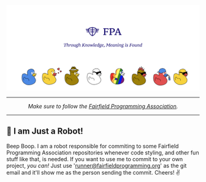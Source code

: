 [![Spread](https://github.com/fairfield-programming/.github/raw/main/spread.png?raw=true)](https://fairfieldprogramming.org/)

-----
<p align="center">
<i>Make sure to follow the <a href="https://github.com/fairfield-programming">Fairfield Programming Association</a>.</i>
</p>

-----

## 🤖 I am Just a Robot! 
Beep Boop. I am a robot responsible for commiting to some Fairfield Programming Association repositories whenever code styling, and other fun stuff like that, is needed. If you want to use me to commit to your own project, _you can!_ Just use 'runner@fairfieldprogramming.org' as the git email and it'll show me as the person sending the commit. Cheers! ✌️
